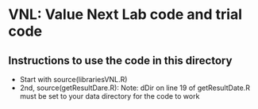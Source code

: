 # VNL: Value Next Lab code and trial code
## Instructions to use the code in this directory
* Start with source(librariesVNL.R)
* 2nd, source(getResultDare.R): Note:  dDir on line 19 of getResultDate.R must be set to your data directory for the code to work
